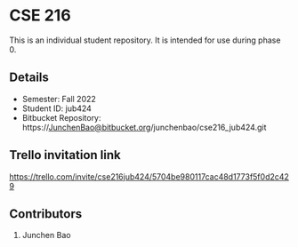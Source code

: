 # CSE 216
This is an individual student repository. It is intended for use during phase 0.

## Details
- Semester: Fall 2022
- Student ID: jub424
- Bitbucket Repository: https://JunchenBao@bitbucket.org/junchenbao/cse216_jub424.git

## Trello invitation link
https://trello.com/invite/cse216jub424/5704be980117cac48d1773f5f0d2c429

## Contributors
1. Junchen Bao